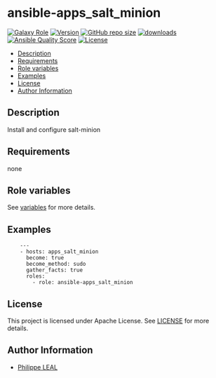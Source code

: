 # ansible-apps_salt_minion

[![Galaxy Role](https://img.shields.io/badge/galaxy-apps_salt_minion-purple?style=flat)](https://galaxy.ansible.com/lotusnoir/apps_salt_minion)
[![Version](https://img.shields.io/github/release/lotusnoir/ansible-apps_salt_minion.svg)](https://github.com/lotusnoir/ansible-apps_salt_minion/releases/latest)
[![GitHub repo size](https://img.shields.io/github/repo-size/lotusnoir/ansible-apps_salt_minion?color=orange&style=flat)](https://galaxy.ansible.com/lotusnoir/apps_salt_minion)
[![downloads](https://img.shields.io/ansible/role/d/61806)](https://galaxy.ansible.com/lotusnoir/apps_salt_minion)
[![Ansible Quality Score](https://img.shields.io/ansible/quality/61806)](https://galaxy.ansible.com/lotusnoir/apps_salt_minion)
[![License](https://img.shields.io/badge/license-Apache--2.0-brightgreen?style=flat)](https://opensource.org/licenses/Apache-2.0)

<!-- START doctoc generated TOC please keep comment here to allow auto update -->
<!-- DON'T EDIT THIS SECTION, INSTEAD RE-RUN doctoc TO UPDATE -->

- [Description](#description)
- [Requirements](#requirements)
- [Role variables](#role-variables)
- [Examples](#examples)
- [License](#license)
- [Author Information](#author-information)

<!-- END doctoc generated TOC please keep comment here to allow auto update -->

## Description

Install and configure salt-minion

## Requirements

none

## Role variables

See [variables](/defaults/main.yml) for more details.

## Examples

        ---
        - hosts: apps_salt_minion
          become: true
          become_method: sudo
          gather_facts: true
          roles:
            - role: ansible-apps_salt_minion

## License

This project is licensed under Apache License. See [LICENSE](/LICENSE) for more details.

## Author Information

- [Philippe LEAL](https://github.com/lotusnoir)
